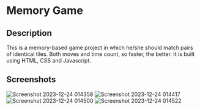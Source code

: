 # Memory Game
## Description

This is a memory-based game project in which he/she should match pairs of identical tiles. Both moves and time count, so faster, the better. It is built using HTML, CSS and Javascript.
## Screenshots
![Screenshot 2023-12-24 014358](https://github.com/Yarlin16/Javascript-projects-fork/assets/119430739/089a9b47-671a-4475-82d8-7cba9e08f8bf)
![Screenshot 2023-12-24 014417](https://github.com/Yarlin16/Javascript-projects-fork/assets/119430739/9caa1d90-98f6-48bb-ad6e-64a1f3cb6b4c)
![Screenshot 2023-12-24 014500](https://github.com/Yarlin16/Javascript-projects-fork/assets/119430739/08d8b065-ed0a-4dea-a0a4-e140e500e78c)
![Screenshot 2023-12-24 014522](https://github.com/Yarlin16/Javascript-projects-fork/assets/119430739/317f7e4e-1d36-4a03-930e-8777b2348201)
